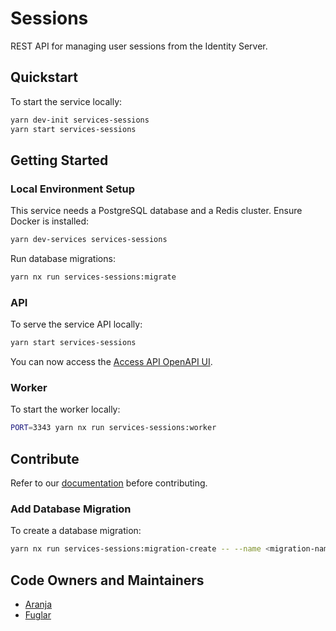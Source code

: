 # Sessions

REST API for managing user sessions from the Identity Server.

## Quickstart

To start the service locally:

```bash
yarn dev-init services-sessions
yarn start services-sessions
```

## Getting Started

### Local Environment Setup

This service needs a PostgreSQL database and a Redis cluster. Ensure Docker is installed:

```bash
yarn dev-services services-sessions
```

Run database migrations:

```bash
yarn nx run services-sessions:migrate
```

### API

To serve the service API locally:

```bash
yarn start services-sessions
```

You can now access the [Access API OpenAPI UI](http://localhost:3333/swagger).

### Worker

To start the worker locally:

```bash
PORT=3343 yarn nx run services-sessions:worker
```

## Contribute

Refer to our [documentation](https://docs.devland.is) before contributing.

### Add Database Migration

To create a database migration:

```bash
yarn nx run services-sessions:migration-create -- --name <migration-name>
```

## Code Owners and Maintainers

- [Aranja](https://github.com/orgs/island-is/teams/aranja/members)
- [Fuglar](https://github.com/orgs/island-is/teams/fuglar/members)

